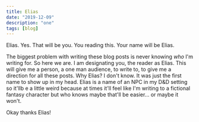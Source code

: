 ```yaml
---
title: Elias
date: "2019-12-09"
description: "one"
tags: [blog]
---
```


Elias. Yes. That will be you. You reading this. Your name will be Elias.

The biggest problem with writing these blog posts is never knowing <i> who </i> I'm writing for. So here we are. I am designating you, the reader as Elias. This will give me a person, a one man audience, to write to, to give me a direction for all these posts. Why Elias? I don't know. It was just the first name to show up in my head. Elias is a name of an NPC in my D&D setting so it'llb e a little weird because at times it'll feel like I'm writing to a fictional fantasy character but who knows maybe that'll be easier... or maybe it won't.

Okay thanks Elias!
